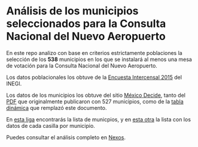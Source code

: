# Análisis de los municipios seleccionados para la Consulta Nacional del Nuevo Aeropuerto

En este repo analizo con base en criterios estrictamente poblaciones la selección de los **538** municipios en los que se instalará al menos una mesa de votación para la Consulta Nacional del Nuevo Aeropuerto.

Los datos poblacionales los obtuve de la [Encuesta Intercensal 2015](http://www.beta.inegi.org.mx/proyectos/enchogares/especiales/intercensal/) del INEGI.

Los datos de los municipios los obtuve del sitio [México Decide](http://mexicodecide.com.mx/), tanto del [PDF](https://github.com/segasi/analisis_mpos_consulta_naicm/blob/master/01_datos/mpos_consulta_nacim.pdf) que originalmente publicaron con 527 municipios, como de la [tabla dinámica](http://mexicodecide.com.mx/urnas-de-consulta/) que remplazó este documento. 

En [esta liga](https://github.com/segasi/analisis_mpos_consulta_naicm/blob/master/01_datos/casillas_consulta_nacim.xlsx) encontrarás la lista de municpios, y en [esta otra](https://github.com/segasi/analisis_mpos_consulta_naicm/blob/master/01_datos/mpos_consulta_nacim.xlsx) la lista con los datos de cada casilla por municipio.

Puedes consultar el análisis completo en [Nexos](https://www.nexos.com.mx/?p=39796).
